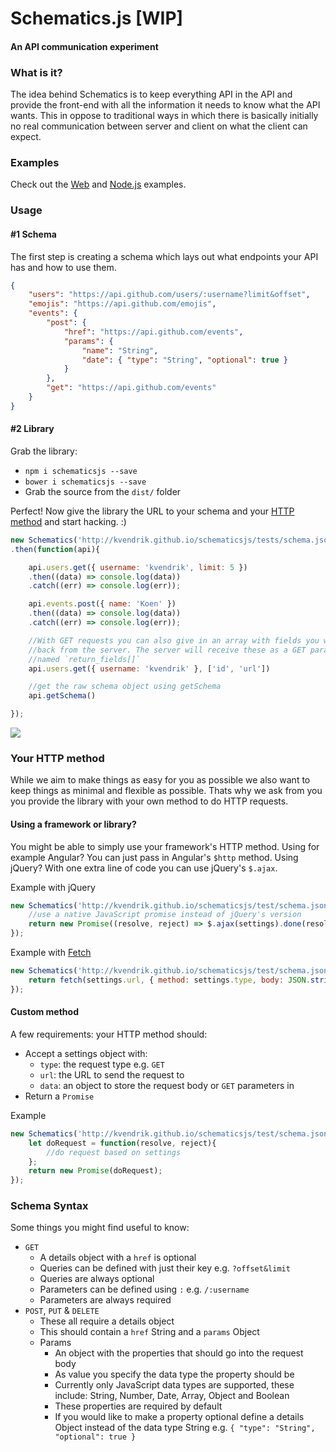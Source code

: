Schematics.js [WIP]
===================
#### An API communication experiment

### What is it?
The idea behind Schematics is to keep everything API in the API and provide the front-end with all the information it needs to know what the API wants. This in oppose to traditional ways in which there is basically initially no real communication between server and client on what the client can expect.

### Examples
Check out the [Web](https://github.com/kvendrik/schematicsjs/blob/gh-pages/tests/web/index.html) and [Node.js](https://github.com/kvendrik/schematicsjs/blob/feature/package-managers-support/tests/node/index.js) examples.

### Usage

#### #1 Schema
The first step is creating a schema which lays out what endpoints your API has and how to use them.
```json
{
    "users": "https://api.github.com/users/:username?limit&offset",
    "emojis": "https://api.github.com/emojis",
    "events": {
        "post": {
            "href": "https://api.github.com/events",
            "params": {
                "name": "String",
                "date": { "type": "String", "optional": true }
            }
        },
        "get": "https://api.github.com/events"
    }
}
```

#### #2 Library
Grab the library:
* `npm i schematicsjs --save`
* `bower i schematicsjs --save`
* Grab the source from the `dist/` folder

Perfect! Now give the library the URL to your schema and your [HTTP method](#your-http-method) and start hacking. :)
```javascript
new Schematics('http://kvendrik.github.io/schematicsjs/tests/schema.json', httpMethod)
.then(function(api){

    api.users.get({ username: 'kvendrik', limit: 5 })
    .then((data) => console.log(data))
    .catch((err) => console.log(err));

    api.events.post({ name: 'Koen' })
    .then((data) => console.log(data))
    .catch((err) => console.log(err));

    //With GET requests you can also give in an array with fields you want 
    //back from the server. The server will receive these as a GET parameter 
    //named `return_fields[]`
    api.users.get({ username: 'kvendrik' }, ['id', 'url'])

    //get the raw schema object using getSchema
    api.getSchema()

});
```

![](http://i.giphy.com/TlQHWni5OwcCs.gif)

### Your HTTP method
While we aim to make things as easy for you as possible we also want to keep things as minimal and flexible as possible. Thats why we ask from you you provide the library with your own method to do HTTP requests.

#### Using a framework or library?
You might be able to simply use your framework's HTTP method. Using for example Angular? You can just pass in Angular's `$http` method. Using jQuery? With one extra line of code you can use jQuery's `$.ajax`.

Example with jQuery
```javascript
new Schematics('http://kvendrik.github.io/schematicsjs/test/schema.json', function(settings){
    //use a native JavaScript promise instead of jQuery's version
    return new Promise((resolve, reject) => $.ajax(settings).done(resolve).fail(reject));
});
```

Example with [Fetch](https://github.com/github/fetch)
```javascript
new Schematics('http://kvendrik.github.io/schematicsjs/test/schema.json', function(settings){
    return fetch(settings.url, { method: settings.type, body: JSON.stringify(settings.data) })
});
```

#### Custom method
A few requirements: your HTTP method should:
* Accept a settings object with:
    * `type`: the request type e.g. `GET`
    * `url`: the URL to send the request to
    * `data`: an object to store the request body or `GET` parameters in
* Return a `Promise`

Example
```javascript
new Schematics('http://kvendrik.github.io/schematicsjs/test/schema.json', function(settings){
    let doRequest = function(resolve, reject){
        //do request based on settings
    };
    return new Promise(doRequest);
});
```

### Schema Syntax
Some things you might find useful to know:

* `GET`
    * A details object with a `href` is optional
    * Queries can be defined with just their key e.g. `?offset&limit`
    * Queries are always optional
    * Parameters can be defined using `:` e.g. `/:username`
    * Parameters are always required
* `POST`, `PUT` & `DELETE`
    * These all require a details object
    * This should contain a `href` String and a `params` Object
    * Params
        * An object with the properties that should go into the request body
        * As value you specify the data type the property should be
        * Currently only JavaScript data types are supported, these include: String, Number, Date, Array, Object and Boolean
        * These properties are required by default
        * If you would like to make a property optional define a details Object instead of the data type String e.g. `{ "type": "String", "optional": true }`

